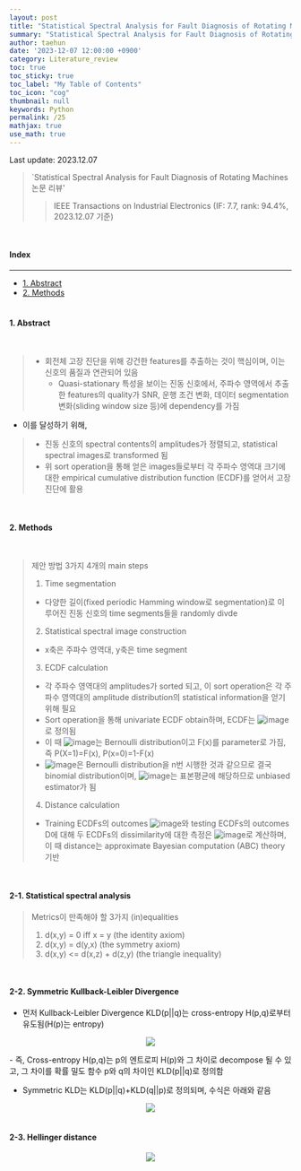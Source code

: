 ```yaml
---
layout: post
title: "Statistical Spectral Analysis for Fault Diagnosis of Rotating Machines 논문 리뷰"
summary: "Statistical Spectral Analysis for Fault Diagnosis of Rotating Machines 논문 리뷰"
author: taehun
date: '2023-12-07 12:00:00 +0900'
category: Literature_review
toc: true
toc_sticky: true
toc_label: "My Table of Contents"
toc_icon: "cog"
thumbnail: null
keywords: Python
permalink: /25
mathjax: true
use_math: true
---
```


Last update: 2023.12.07<br>

> `Statistical Spectral Analysis for Fault Diagnosis of Rotating Machines 논문 리뷰'
> > IEEE Transactions on Industrial Electronics (IF: 7.7, rank: 94.4%, 2023.12.07 기준)<br>

<br>

#### Index
---

- [1. Abstract](#1-abstract)
- [2. Methods](#2-methods)<br><br>

#### **1. Abstract**
  
<br>

> - 회전체 고장 진단을 위해 강건한 features를 추출하는 것이 핵심이며, 이는 신호의 품질과 연관되어 있음
>   - Quasi-stationary 특성을 보이는 진동 신호에서, 주파수 영역에서 추출한 features의 quality가 SNR, 운행 조건 변화, 데이터 segmentation 변화(sliding window size 등)에 dependency를 가짐<br>

- 이를 달성하기 위해,

> - 진동 신호의 spectral contents의 amplitudes가 정렬되고, statistical spectral images로 transformed 됨<br>
> - 위 sort operation을 통해 얻은 images들로부터 각 주파수 영역대 크기에 대한 empirical cumulative distribution function (ECDF)를 얻어서 고장 진단에 활용<br>

<br>

#### **2. Methods**

<br>

> 제안 방법 3가지 4개의 main steps
> 1) Time segmentation
> - 다양한 길이(fixed periodic Hamming window로 segmentation)로 이루어진 진동 신호의 time segments들을 randomly divde<br>
> 2) Statistical spectral image construction
> - x축은 주파수 영역대, y축은 time segment
> 3) ECDF calculation
> - 각 주파수 영역대의 amplitudes가 sorted 되고, 이 sort operation은 각 주파수 영역대의 amplitude distribution의 statistical information을 얻기 위해 필요<br>
> - Sort operation을 통해 univariate ECDF obtain하며, ECDF는 ![image](https://github.com/SSSAMKIM/SSSAMKIM.github.io/assets/86653075/83e7ec8f-ead3-43eb-a3b5-9184b5d9c2ee)로 정의됨<br>
> - 이 때 ![image](https://github.com/SSSAMKIM/SSSAMKIM.github.io/assets/86653075/3d401909-672d-4f35-a85e-4431f587eada)는 Bernoulli distribution이고 F(x)를 parameter로 가짐, 즉 P(X=1)=F(x), P(x=0)=1-F(x)<br>
> - ![image](https://github.com/SSSAMKIM/SSSAMKIM.github.io/assets/86653075/6336c7e7-6dc5-42cf-8933-33f31bf8a351)은 Bernoulli distribution을 n번 시행한 것과 같으므로 결국 binomial distribution이며, ![image](https://github.com/SSSAMKIM/SSSAMKIM.github.io/assets/86653075/d65da1ea-51f1-4cf7-ad23-393e8ea6810b)는 표본평균에 해당하므로 unbiased estimator가 됨
> 4) Distance calculation
> - Training ECDFs의 outcomes ![image](https://github.com/SSSAMKIM/SSSAMKIM.github.io/assets/86653075/42c75dfe-b655-43a1-895a-b45c0ff945aa)와 testing ECDFs의 outcomes D에 대해 두 ECDFs의 dissimilarity에 대한 측정은 ![image](https://github.com/SSSAMKIM/SSSAMKIM.github.io/assets/86653075/aa7e6100-6c75-403c-9482-067befe8321a)로 계산하며, 이 때 distance는 approximate Bayesian computation (ABC) theory 기반<br>

<br>

#### **2-1. Statistical spectral analysis**<br>

> Metrics이 만족해야 할 3가지 (in)equalities
> 1) d(x,y) = 0 iff x = y (the identity axiom)<br>
> 2) d(x,y) = d(y,x) (the symmetry axiom)<br>
> 3) d(x,y) <= d(x,z) + d(z,y) (the triangle inequality)<br>

<br>

#### **2-2. Symmetric Kullback-Leibler Divergence**<br>
- 먼저 Kullback-Leibler Divergence KLD(p||q)는 cross-entropy H(p,q)로부터 유도됨(H(p)는 entropy)
<p align = "center">
  <img src = "https://github.com/SSSAMKIM/SSSAMKIM.github.io/assets/86653075/2e6082c6-e914-402d-8bd9-ee107858da15">
</p>
- 즉, Cross-entropy H(p,q)는 p의 엔트로피 H(p)와 그 차이로 decompose 될 수 있고, 그 차이를 확률 밀도 함수 p와 q의 차이인 KLD(p||q)로 정의함

<br>

- Symmetric KLD는 KLD(p||q)+KLD(q||p)로 정의되며, 수식은 아래와 같음

<p align = "center">
  <img src = "https://github.com/SSSAMKIM/SSSAMKIM.github.io/assets/86653075/eb45590e-66e3-4279-bf39-325c3f9919d1"
</p>

<br>
<br>

#### **2-3. Hellinger distance**<br>

<p align = "center">
  <img src = "https://github.com/SSSAMKIM/SSSAMKIM.github.io/assets/86653075/d58f8758-9f72-456e-9bfc-d731701b07d2">
</p>


